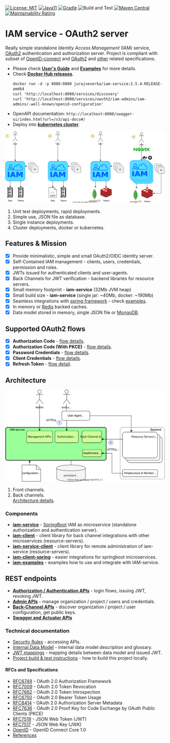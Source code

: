[![License: MIT](https://img.shields.io/badge/License-MIT-yellow.svg)](https://opensource.org/licenses/MIT)
[![Java11](https://img.shields.io/badge/java-11-blue)](https://img.shields.io/badge/java-11-blue)
[![Gradle](https://img.shields.io/badge/gradle-v6.5-blue)](https://img.shields.io/badge/gradle-v6.5-blue)
![Build and Test](https://github.com/jveverka/iam-service/workflows/Build%20and%20Test/badge.svg)
[![Maven Central](https://img.shields.io/badge/maven%20central-release-green.svg)](https://search.maven.org/search?q=one.microproject.iamservice)
[![Maintainability Rating](https://sonarcloud.io/api/project_badges/measure?project=jveverka_iam-service&metric=sqale_rating)](https://sonarcloud.io/dashboard?id=jveverka_iam-service)

# IAM service - OAuth2 server
Really simple standalone *Identity Access Management* (IAM) service, [OAuth2](https://tools.ietf.org/html/rfc6749) authentication and authorization server. 
Project is compliant with subset of [OpenID-connect](https://openid.net/specs/openid-connect-core-1_0.html) 
and [OAuth2](https://tools.ietf.org/html/rfc6749) and [other](https://github.com/jveverka/iam-service#rfcs-and-specifications) related specifications. 

* Please check [__User's Guide__](docs/IAM-user-manual/README.md) and [__Examples__](iam-examples) for more details.
* Check [__Docker Hub releases__](https://hub.docker.com/r/jurajveverka/iam-service).
  ```
  docker run -d -p 8080:8080 jurajveverka/iam-service:2.5.4-RELEASE-amd64
  curl 'http://localhost:8080/services/discovery'
  curl 'http://localhost:8080/services/oauth2/iam-admins/iam-admins/.well-known/openid-configuration'
  ```
* OpenAPI documentation: ``http://localhost:8080/swagger-ui/index.html?url=/v3/api-docs#/``  
* Deploy into [__kubernetes cluster__](docs/k8s-deployments). 

![deployments](docs/iam-service-deployments.svg)

1. Unit test deployments, rapid deployments.
2. Simple use, JSON file as database.
3. Single instance deployments.
4. Cluster deployments, docker or kubernetes.

## Features & Mission
* [x] Provide minimalistic, simple and small OAuth2/OIDC identity server. 
* [x] Self-Contained IAM management - clients, users, credentials, permission and roles.
* [x] JWTs issued for authenticated clients and user-agents.
* [x] Back Channels for JWT verification - backend libraries for resource servers. 
* [x] Small memory footprint - __iam-service__ (32Mb JVM heap)
* [x] Small build size - __iam-service__ (single jar: ~40Mb, docker: ~190Mb)
* [x] Seamless integrations with [spring framework](https://spring.io/) - check [examples](iam-examples).
* [x] In memory or [Redis](https://redis.io/) backed caches.
* [x] Data model stored in memory, single JSON file or [MongoDB](https://www.mongodb.com/).

## Supported OAuth2 flows
* [x] __Authorization Code__ - [flow details](docs/oauth2/131_authorization-code-flow.md).
* [x] __Authorization Code (With PKCE)__ - [flow details](docs/oauth2/131_authorization-code-flow.md).
* [x] __Password Credentials__ - [flow details](docs/oauth2/133_password-credentials-flow.md).
* [x] __Client Credentials__ - [flow details](docs/oauth2/134_client-credentials-flow.md).
* [x] __Refresh Token__ - [flow detail](docs/oauth2/15_refresh-tokens-flow.md).

## Architecture
![architecture](docs/IAM-service-architecture-simple.svg)
1. Front channels.
2. Back channels.   
[Architecture details](docs/IAM-architecture-details.md).

### Components
* [__iam-service__](iam-service) - [SpringBoot](https://spring.io/projects/spring-boot) IAM as microservice (standalone authorization and authentication server). 
* [__iam-client__](iam-common/iam-client) - client library for back channel integrations with other microservices (resource-servers). 
* [__iam-service-client__](iam-common/iam-service-client) - client library for remote administration of iam-service (resource-servers).
* [__iam-client-spring__](iam-common/iam-client-spring) - easier integrations for springboot microservices.
* [__iam-examples__](iam-examples) - examples how to use and integrate with IAM-service.

## REST endpoints 
* [__Authorization / Authentication APIs__](docs/apis/IAM-authorization-and-authentication-apis.md) - login flows, issuing JWT, revoking JWT.
* [__Admin APIs__](docs/apis/IAM-admin-apis.md) - manage organization / project / users and credentials.
* [__Back-Channel APIs__](docs/apis/IAM-back-channel-apis.md) - discover organization / project / user configuration, get public keys.
* [__Swagger and Actuator APIs__](docs/apis/IAM-swagger-and-actuator-links.md)

### Technical documentation
* [Security Rules](docs/IAM-user-manual/IAM-Service-Security-Model.md) - accessing APIs.
* [Internal Data Model](docs/IAM-data-model.md) - internal data model description and glossary.
* [JWT mappings](docs/JWT-mapping-details.md) - mapping details between data model and issued JWT.
* [Project build & test instructions](docs/IAM-build-test.md) - how to build this project locally.

#### RFCs and Specifications
* [RFC6749](https://tools.ietf.org/html/rfc6749) - OAuth 2.0 Authorization Framework
* [RFC7009](https://tools.ietf.org/html/rfc7009) - OAuth 2.0 Token Revocation  
* [RFC7662](https://tools.ietf.org/html/rfc7662) - OAuth 2.0 Token Introspection
* [RFC6750](https://tools.ietf.org/html/rfc6750) - OAuth 2.0 Bearer Token Usage
* [RFC8414](https://tools.ietf.org/html/rfc8414) - OAuth 2.0 Authorization Server Metadata
* [RFC7636](https://tools.ietf.org/html/rfc7636) - OAuth 2.0 Proof Key for Code Exchange by OAuth Public Clients (PKCE) 
* [RFC7519](https://tools.ietf.org/html/rfc7519) - JSON Web Token (JWT)
* [RFC7517](https://tools.ietf.org/html/rfc7517) - JSON Web Key (JWK)
* [OpenID](https://openid.net/specs/openid-connect-core-1_0.html) - OpenID Connect Core 1.0
* [References](docs/references.md)
